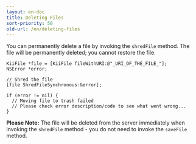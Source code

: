 ```yaml
---
layout: en-doc
title: Deleting Files
sort-priority: 50
old-url: /en/deleting-files
---
```

You can permanently delete a file by invoking the `shredFile`
method.  The file will be permanently deleted; you cannot restore the file.

```objc
KiiFile *file = [KiiFile fileWithURI:@"_URI_OF_THE_FILE_"];
NSError *error;

// Shred the file
[file ShredFileSynchronous:&error];

if (error != nil) {
  // Moving file to trash failed
  // Please check error description/code to see what went wrong...
}
```

**Please Note:** The file will be deleted from the server immediately when
invoking the `shredFile` method - you do not need to invoke the
`saveFile` method.
